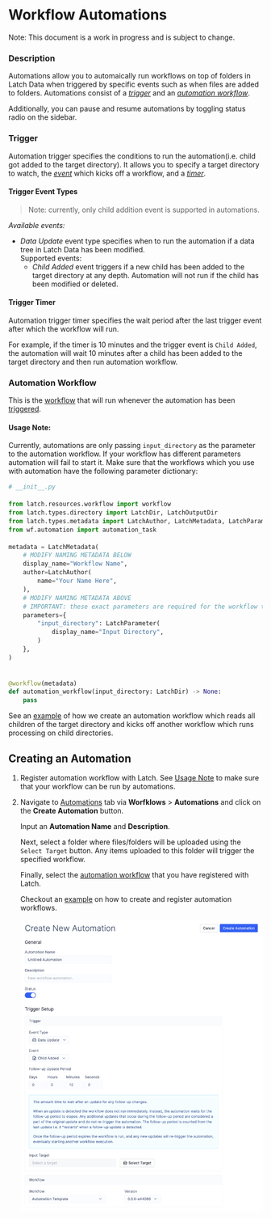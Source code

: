 # Workflow Automations

Note: This document is a work in progress and is subject to change.

### Description

Automations allow you to automaically run workflows on top of folders in Latch Data when triggered by specific events such as when files are added to folders. Automations consist of a [*trigger*](#trigger) and an [*automation workflow*](#automation-workflow).

Additionally, you can pause and resume automations by toggling status radio on the sidebar.

### Trigger

Automation trigger specifies the conditions to run the automation(i.e. child got added to the target directory). It allows you to specify a target directory to watch, the [_event_](#trigger-event-types) which kicks off a workflow, and a [_timer_](#trigger-timer).

#### Trigger Event Types

> Note: currently, only child addition event is supported in automations.

*Available events:*

- _Data Update_ event type specifies when to run the automation if a data tree in Latch Data has been modified.
\
Supported events:
    -  _Child Added_ event triggers if a new child has been added to the target directory at any depth. Automation will not run if the child has been modified or deleted.

#### Trigger Timer

Automation trigger timer specifies the wait period after the last trigger event after which the workflow will run.

For example, if the timer is 10 minutes and the trigger event is `Child Added`, the automation will wait 10 minutes after a child has been added to the target directory and then run automation workflow.

### Automation Workflow

This is the [workflow](../basics/what_is_a_workflow.md) that will run whenever the automation has been [triggered](#trigger).

#### Usage Note:
Currently, automations are only passing `input_directory` as the parameter to the automation workflow. If your workflow has different parameters automation will fail to start it. Make sure that the workflows which you use with automation have the following parameter dictionary:

```python
# __init__.py

from latch.resources.workflow import workflow
from latch.types.directory import LatchDir, LatchOutputDir
from latch.types.metadata import LatchAuthor, LatchMetadata, LatchParameter
from wf.automation import automation_task

metadata = LatchMetadata(
    # MODIFY NAMING METADATA BELOW
    display_name="Workflow Name",
    author=LatchAuthor(
        name="Your Name Here",
    ),
    # MODIFY NAMING METADATA ABOVE
    # IMPORTANT: these exact parameters are required for the workflow to work with automations
    parameters={
        "input_directory": LatchParameter(
            display_name="Input Directory",
        )
    },
)


@workflow(metadata)
def automation_workflow(input_directory: LatchDir) -> None:
    pass
```

See an [example](automation-usecase.md) of how we create an automation workflow which reads all children of the target directory and kicks off another workflow which runs processing on child directories.

## Creating an Automation

1. Register automation workflow with Latch. See [Usage Note](#usage-note) to make sure that your workflow can be run by automations.

2. Navigate to [Automations](https://console.latch.bio/automations) tab via **Worfklows** > **Automations** and click on the **Create Automation** button.

    Input an **Automation Name** and **Description**.

    Next, select a folder where files/folders will be uploaded using the `Select Target` button. Any items uploaded to this folder will trigger the specified workflow.

    Finally, select the [automation workflow](#automation-workflow) that you have registered with Latch.

    Checkout an [example](automation-usecase.md) on how to create and register automation workflows.

    ![Create Automation Example](../assets/automation/create-automation-example.png)
